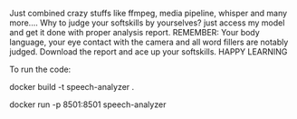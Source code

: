 Just combined crazy stuffs like ffmpeg, media pipeline, whisper and many more....
Why to judge your softskills by yourselves?
just access my model and get it done with proper analysis report.
REMEMBER:
Your body language, your eye contact with the camera and all word fillers are notably judged. 
Download the report and ace up your softskills.
HAPPY LEARNING




To run the code:

docker build -t speech-analyzer .

docker run -p 8501:8501 speech-analyzer